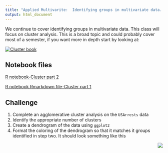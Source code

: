 ```yaml
---
title: "Applied Multivarite:  Identifying groups in multivariate data. Part 2"
output: html_document
---
```




We continue to cover identifying groups in multivariate data.  This class will focus on cluster analysis.  This is a broad topic and could probably cover most of a semester, if you want more in depth start by looking at:

[![Cluster book](http://www.sthda.com/english/upload/practical_guide_to_cluster_analysis.png)](http://www.sthda.com/english/web/5-bookadvisor/17-practical-guide-to-cluster-analysis-in-r/)


## Notebook files

[R notebook-Cluster part 2](https://chrischizinski.github.io/snr_r_notebooks/cluster2/)

[R notebook Rmarkdown file-Cluster part 1](https://raw.githubusercontent.com/chrischizinski/SNR_R_Group/master/notebooks/2017-10-06-Clustering2.Rmd)

## Challenge

1. Complete an agglomerative cluster analysis on the `USArrests` data
2. Identify the appropriate number of clusters
3. Create a dendrogram of the data using `ggplot2`
4. Format the coloring of the dendrogram so that it matches it groups identified in step two.  It should look something like this

<img style="float: right;" src="/SNR_R_Group/figs/example_dendro.png">
